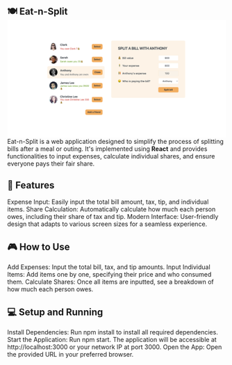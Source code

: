 
## 🍽️ Eat-n-Split <img align="right" alt="Coding" width="600" src="Eat-n-Split.jpg">

Eat-n-Split is a web application designed to simplify the process of splitting bills after a meal or outing. It's implemented using<strong> React</strong> and provides functionalities to input expenses, calculate individual shares, and ensure everyone pays their fair share.

## 🚀 Features

Expense Input: Easily input the total bill amount, tax, tip, and individual items.
Share Calculation: Automatically calculate how much each person owes, including their share of tax and tip.
Modern Interface: User-friendly design that adapts to various screen sizes for a seamless experience.

## 🎮 How to Use

Add Expenses: Input the total bill, tax, and tip amounts.
Input Individual Items: Add items one by one, specifying their price and who consumed them.
Calculate Shares: Once all items are inputted, see a breakdown of how much each person owes.

## 💻 Setup and Running

Install Dependencies: Run npm install to install all required dependencies.
Start the Application: Run npm start. The application will be accessible at http://localhost:3000 or your network IP at port 3000.
Open the App: Open the provided URL in your preferred browser.
